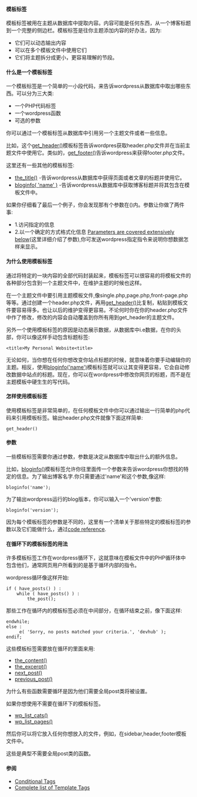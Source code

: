 #### 模板标签
模板标签被用在主题从数据库中提取内容。内容可能是任何东西，从一个博客标题到一个完整的侧边栏。模板标签是往你主题添加内容的好办法，因为:
- 它们可以动态输出内容
- 可以在多个模板文件中使用它们
- 它们将主题拆分成更小，更容易理解的节段。

#### 什么是一个模板标签
一个模板标签是一个简单的一小段代码，来告诉wordpress从数据库中取出哪些东西。可以分为三大类:
- 一个PHP代码标签
- 一个wordpress函数
- 可选的参数

你可以通过一个模板标签从数据库中引用另一个主题文件或者一些信息。

比如，这个[get_header()](https://developer.wordpress.org/reference/functions/get_header/)模板标签告诉wordpres获取header.php文件并在当前主题文件中使用它。类似的，[get_footer()](https://developer.wordpress.org/reference/functions/get_footer/)告诉wordpress来获得footer.php文件。

这里还有一些其他的模板标签:
- [the_title()](https://developer.wordpress.org/reference/functions/the_title/) -告诉wordpress从数据库中获得页面或者文章的标题并使用它。
- [bloginfo( 'name' )](https://developer.wordpress.org/reference/functions/bloginfo/) -告诉wordpress从数据库中获取博客标题并将其包含在模板文件中。

如果你仔细看了最后一个例子，你会发现那有个参数在()内。参数让你做了两件事:
-   1.访问指定的信息
-   2.以一个确定的方式格式化信息
[Parameters are covered extensively below](https://developer.wordpress.org/themes/basics/template-tags/#parameters)(这里详细介绍了参数),你可发送wordpress指定指令来说明你想数据怎样来显示。

#### 为什么使用模板标签
通过将特定的一块内容的全部代码封装起来，模板标签可以很容易的将模板文件的各种部分包含到一个主题文件中，在维护主题的时候也这样。

在一个主题文件中要引用主题模板文件,像single.php,page.php,front-page.php等等。通过创建一个header.php文件，再用[get_header()](https://developer.wordpress.org/reference/functions/get_header/)比复制，粘贴到模板文件要容易得多。也让以后的维护变得更容易。不论何时你在你的header.php文件中作了修改，修改的内容会自动覆盖到你所有用到get_header的主题文件。

另外一个使用模板标签的原因是动态展示数据，从数据库中i.e数据，在你的头部，你可以像这样手动包含标题标签:
```
<title>My Personal Website<title>
```
无论如何，当你想在任何你想改变你站点标题的时候，就意味着你要手动编辑你的主题。相反，使用[bloginfo('name')](https://developer.wordpress.org/reference/functions/bloginfo/)模板标签就可以让其变得更容易，它会自动修改数据中站点的标题。现在，你可以在wordpress中修改你网页的标题，而不是在主题模板中硬生生的写代码。

#### 怎样使用模板标签
使用模板标签是非常简单的，在任何模板文件中你可以通过输出一行简单的php代码来引用模板标签。输出header.php文件就像下面这样简单:
```
get_header()
```

#### 参数
一些模板标签需要你通过参数，参数是决定从数据库中取出什么的额外信息。

比如，[bloginfo()](https://developer.wordpress.org/reference/functions/bloginfo/)模板标签允许你往里面传一个参数来告诉wordpress你想找的特定的信息。为了输出博客名字.你只需要通过'name'和这个参数,像这样:
```
bloginfo('name');
```
为了输出wordpress运行的blog版本，你可以输入一个'version'参数:
```
bloginfo('version');
```
因为每个模板标签的参数是不同的，这里有一个清单关于那些特定的模板标签的参数以及它们能做什么，通过[code reference](https://developer.wordpress.org/reference/).

#### 在循环下的模板标签的用法
许多模板标签工作在wordpress循环下，这就意味在模板文件中的PHP循环体中包含他们，通常网页用户所看到的是基于循环内部的指令。

wordpress循环像这样开始:
```
if ( have_posts() ) :
    while ( have_posts() ) :
        the_post();
```
那些工作在循环内的模板标签必须在中间部分，在循环结束之前，像下面这样:
```
endwhile;
else :
    _e( 'Sorry, no posts matched your criteria.', 'devhub' );
endif;
```

这些模板标签需要放在循环的里面来用:
- [the_content()](https://developer.wordpress.org/reference/functions/the_content/)
- [the_excerpt()](https://developer.wordpress.org/reference/functions/the_excerpt/)
- [next_post()](https://developer.wordpress.org/reference/functions/next_post/)
- [previous_post()](https://developer.wordpress.org/reference/functions/previous_post/)

为什么有些函数需要循环是因为他们需要全局post类将被设置。

如果你想使用不需要在循环下的模板标签。
- [wp_list_cats()](https://developer.wordpress.org/reference/functions/wp_list_cats/)
- [wp_list_pages()](https://developer.wordpress.org/reference/functions/wp_list_pages/)

然后你可以将它放入任何你想放入的文件，例如，在sidebar,header,footer模板文件中。

这些是典型不需要全局post类的函数。

#### 参阅
- [Conditional Tags](https://developer.wordpress.org/themes/basics/conditional-tags/)
- [Complete list of Template Tags](https://developer.wordpress.org/themes/references/list-of-template-tags/)
